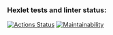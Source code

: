 ### Hexlet tests and linter status:
[![Actions Status](https://github.com/longspaceshortforever/python-project-49/workflows/hexlet-check/badge.svg)](https://github.com/longspaceshortforever/python-project-49/actions) [![Maintainability](https://api.codeclimate.com/v1/badges/a30a8a9a70037c3f54f8/maintainability)](https://codeclimate.com/github/longspaceshortforever/python-project-49/maintainability)
